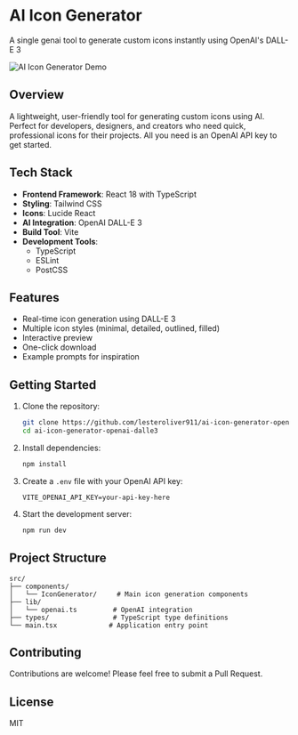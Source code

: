 # AI Icon Generator

A single genai tool to generate custom icons instantly using OpenAI's DALL-E 3

![AI Icon Generator Demo](https://raw.githubusercontent.com/lesteroliver911/ai-icon-generator-openai-dalle3/blob/main/src/ai-generator-icon.gif)

## Overview

A lightweight, user-friendly tool for generating custom icons using AI. Perfect for developers, designers, and creators who need quick, professional icons for their projects. All you need is an OpenAI API key to get started.

## Tech Stack

- **Frontend Framework**: React 18 with TypeScript
- **Styling**: Tailwind CSS
- **Icons**: Lucide React
- **AI Integration**: OpenAI DALL-E 3
- **Build Tool**: Vite
- **Development Tools**:
  - TypeScript
  - ESLint
  - PostCSS

## Features

- Real-time icon generation using DALL-E 3
- Multiple icon styles (minimal, detailed, outlined, filled)
- Interactive preview
- One-click download
- Example prompts for inspiration

## Getting Started

1. Clone the repository:
   ```bash
   git clone https://github.com/lesteroliver911/ai-icon-generator-openai-dalle3.git
   cd ai-icon-generator-openai-dalle3
   ```

2. Install dependencies:
   ```bash
   npm install
   ```

3. Create a `.env` file with your OpenAI API key:
   ```
   VITE_OPENAI_API_KEY=your-api-key-here
   ```

4. Start the development server:
   ```bash
   npm run dev
   ```

## Project Structure

```
src/
├── components/
│   └── IconGenerator/     # Main icon generation components
├── lib/
│   └── openai.ts         # OpenAI integration
├── types/                # TypeScript type definitions
└── main.tsx             # Application entry point
```

## Contributing

Contributions are welcome! Please feel free to submit a Pull Request.

## License

MIT

